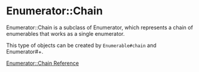 # Enumerator::Chain

Enumerator::Chain is a subclass of Enumerator, which represents a chain of
enumerables that works as a single enumerator.

This type of objects can be created by `Enumerable#chain` and Enumerator#+.

[Enumerator::Chain Reference](https://ruby-doc.org/core-2.7.0/Enumerator/Chain.html)